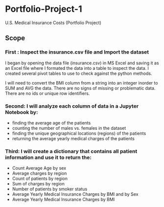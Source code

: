 # Portfolio-Project-1
U.S. Medical Insurance Costs (Portfolio Project)

## Scope

### First : Inspect the insurance.csv file and Import the dataset
I began by opening the data file (insurance.csv) in MS Excel and saving it as an Excel file where I formated the data into a table to inspect the data. I created several pivot tables to use to check against the python methods.

I will need to convert the BMI column from a string into an integer inorder to SUM and AVG the data. There are no signs of missing or problematic data. There are no ids or unique row identifiers.

### Second:  I will analyze each column of data in a Jupyter Notebook by:

* finding the average age of the patients
* counting the number of males vs. females in the dataset
* finding the unique geographical locations (regions) of the patients
* returning the average yearly medical charges of the patients

### Third: I will create a dictionary that contains all patient information and use it to return the:

* Count Average Age by sex
* Average charges by region
* Count of patients by region
* Sum of charges by region
* Number of patients by smoker status
* Average Yearly Medical Insurance Charges by BMI and by Sex
* Average Yearly Medical Insurance Charges by BMI
